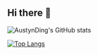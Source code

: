 ## Hi there 👋

<!--
**AustynDing/AustynDing** is a ✨ _special_ ✨ repository because its `README.md` (this file) appears on your GitHub profile.

Here are some ideas to get you started:

- 🔭 I’m currently working on ...
- 🌱 I’m currently learning ...
- 👯 I’m looking to collaborate on ...
- 🤔 I’m looking for help with ...
- 💬 Ask me about ...
- 📫 How to reach me: ...
- 😄 Pronouns: ...
- ⚡ Fun fact: ...
-->
![AustynDing's GitHub stats](https://github-readme-stats.vercel.app/api?username=AustynDing&count_private=true&show_icons=true&theme=radical)

[![Top Langs](https://github-readme-stats.vercel.app/api/top-langs/?username=AustynDing&layout=compact&hide=html)](https://github.com/anuraghazra/github-readme-stats)
